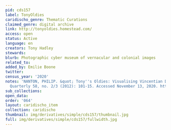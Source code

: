 ```yaml
---
pid: cds157
label: TonyOldies
caridischo_genre: Thematic Curations
claimed_genre: digital archive
link: http://tonyoldies.homestead.com/
access: open
status: Active
language: en
creators: Tony Hadley
stewards:
blurb: Photographic cyber museum of vernacular and colonial images
related_to:
added_by: Emilie Boone
twitter:
census_year: '2020'
notes: 'NANTON, PHILIP. &quot; Tony''s Oldies: Visualising Vincentian Diasporic Memory.&quot;  Caribbean
  Quarterly 58, no. 2/3 (2012): 101-15. Accessed November 13, 2020. http://www.jstor.org.citytech.ezproxy.cuny.edu/stable/41708780.'
sub_collections:
open_data:
order: '064'
layout: caridischo_item
collection: caridischo
thumbnail: img/derivatives/simple/cds157/thumbnail.jpg
full: img/derivatives/simple/cds157/fullwidth.jpg
---
```

